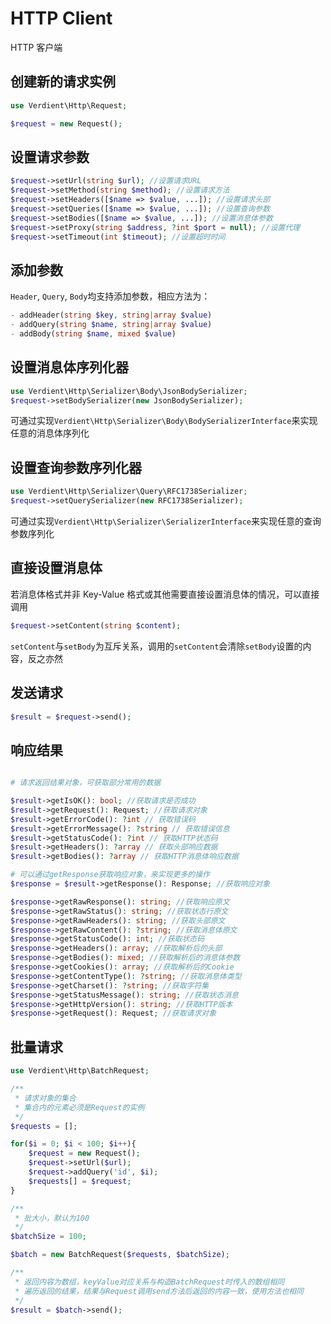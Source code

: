 # HTTP Client

HTTP 客户端

## 创建新的请求实例

```php
use Verdient\Http\Request;

$request = new Request();
```

## 设置请求参数

```php
$request->setUrl(string $url); //设置请求URL
$request->setMethod(string $method); //设置请求方法
$request->setHeaders([$name => $value, ...]); //设置请求头部
$request->setQueries([$name => $value, ...]); //设置查询参数
$request->setBodies([$name => $value, ...]); //设置消息体参数
$request->setProxy(string $address, ?int $port = null); //设置代理
$request->setTimeout(int $timeout); //设置超时时间
```

## 添加参数

`Header`, `Query`, `Body`均支持添加参数，相应方法为：

```php
- addHeader(string $key, string|array $value)
- addQuery(string $name, string|array $value)
- addBody(string $name, mixed $value)
```

## 设置消息体序列化器

```php
use Verdient\Http\Serializer\Body\JsonBodySerializer;
$request->setBodySerializer(new JsonBodySerializer);
```

可通过实现`Verdient\Http\Serializer\Body\BodySerializerInterface`来实现任意的消息体序列化

## 设置查询参数序列化器

```php
use Verdient\Http\Serializer\Query\RFC1738Serializer;
$request->setQuerySerializer(new RFC1738Serializer);
```

可通过实现`Verdient\Http\Serializer\SerializerInterface`来实现任意的查询参数序列化

## 直接设置消息体

若消息体格式并非 Key-Value 格式或其他需要直接设置消息体的情况，可以直接调用

```php
$request->setContent(string $content);
```

`setContent`与`setBody`为互斥关系，调用的`setContent`会清除`setBody`设置的内容，反之亦然

## 发送请求

```php
$result = $request->send();
```

## 响应结果

```php

# 请求返回结果对象，可获取部分常用的数据

$result->getIsOK(): bool; //获取请求是否成功
$result->getRequest(): Request; //获取请求对象
$result->getErrorCode(): ?int // 获取错误码
$result->getErrorMessage(): ?string // 获取错误信息
$result->getStatusCode(): ?int // 获取HTTP状态码
$result->getHeaders(): ?array // 获取头部响应数据
$result->getBodies(): ?array // 获取HTTP消息体响应数据

# 可以通过getResponse获取响应对象，来实现更多的操作
$response = $result->getResponse(): Response; //获取响应对象

$response->getRawResponse(): string; //获取响应原文
$response->getRawStatus(): string; //获取状态行原文
$response->getRawHeaders(): string; //获取头部原文
$response->getRawContent(): ?string; //获取消息体原文
$response->getStatusCode(): int; //获取状态码
$response->getHeaders(): array; //获取解析后的头部
$response->getBodies(): mixed; //获取解析后的消息体参数
$response->getCookies(): array; //获取解析后的Cookie
$response->getContentType(): ?string; //获取消息体类型
$response->getCharset(): ?string; //获取字符集
$response->getStatusMessage(): string; //获取状态消息
$response->getHttpVersion(): string; //获取HTTP版本
$response->getRequest(): Request; //获取请求对象
```

## 批量请求

```php
use Verdient\Http\BatchRequest;

/**
 * 请求对象的集合
 * 集合内的元素必须是Request的实例
 */
$requests = [];

for($i = 0; $i < 100; $i++){
    $request = new Request();
    $request->setUrl($url);
    $request->addQuery('id', $i);
    $requests[] = $request;
}

/**
 * 批大小，默认为100
 */
$batchSize = 100;

$batch = new BatchRequest($requests, $batchSize);

/**
 * 返回内容为数组，keyValue对应关系与构造BatchRequest时传入的数组相同
 * 遍历返回的结果，结果与Request调用send方法后返回的内容一致，使用方法也相同
 */
$result = $batch->send();
```
